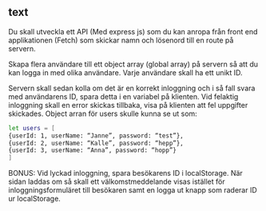 ## text

Du skall utveckla ett API (Med express js) som du kan anropa från front end applikationen (Fetch) som skickar namn och lösenord till en route på servern.

Skapa flera användare till ett object array (global array) på servern så att du kan logga in med olika användare. Varje användare skall ha ett unikt ID.

Servern skall sedan kolla om det är en korrekt inloggning och i så fall svara med användarens ID, spara detta i en variabel på klienten. Vid felaktig inloggning skall en error skickas tillbaka, visa på klienten att fel uppgifter skickades.
Object arran för users skulle kunna se ut som:

 
```bash
let users = [
{userId: 1, userName: “Janne”, password: “test”},
{userId: 2, userName: “Kalle”, password: “hepp”},
{userId: 3, userName: “Anna”, password: “hopp”}
]
```

BONUS:
Vid lyckad inloggning, spara besökarens ID i localStorage. När sidan laddas om så skall ett välkomstmeddelande visas istället för inloggningsformuläret till besökaren samt en logga ut knapp som raderar ID ur localStorage.